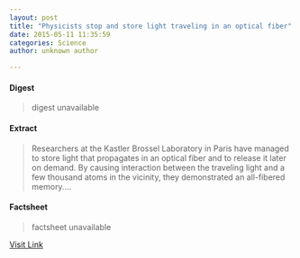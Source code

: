 ```yaml
---
layout: post
title: "Physicists stop and store light traveling in an optical fiber"
date: 2015-05-11 11:35:59
categories: Science
author: unknown author

---
```



#### Digest
>digest unavailable

#### Extract
>Researchers at the Kastler Brossel Laboratory in Paris have managed to store light that propagates in an optical fiber and to release it later on demand. By causing interaction between the traveling light and a few thousand atoms in the vicinity, they demonstrated an all-fibered memory....

#### Factsheet
>factsheet unavailable

[Visit Link](http://phys.org/news350548549.html)


